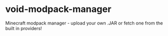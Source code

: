 # void-modpack-manager
Minecraft modpack manager - upload your own .JAR or fetch one from the built in providers!
